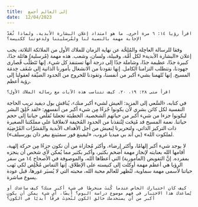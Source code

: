 ```yaml
---
title:  إلى العالم أجمع
date:  12/04/2023
---
```


`اقرأ رؤيا ١٤: ٦ مرة أخرى. ما هو امتداد إعلان البشارة الأبدية، ولماذا تُعَدّ الإجابة مهمة بالنسبة لنا ولمُرسليتنا ولدعوتنا ككنيسة؟`

وفقا للرسالة العاجِلة والمُلِحَّة عن نهاية الزمان للملاك الأول من الملائكة الثلاثة، يجب إعلان «البشارة الأبدية« لكل أمَّة، وقبيلة، ولسان، وشعب. هذه مهمة (مُرسلية) هائلة جدًا، كبيرة جدًا، عظيمة جدًا، وشاملة جدًا إلى درجة أنها تستنفذ كل شيء. إنها تَتَطلَّب قُصارى جهودنا، وتتطلب التزامنا الكامل. إنها تقودنا من الانشغال بأمورنا الذاتية إلى شَغَف خِدمَة المسيح. إنها تُلهمنا بشيء أكبر من أنفسنا، وتقودنا للخروج من الحدود الضيِّقة لعقولنا إلى رؤية أعظم.

`اقرأ متى ٢٨: ١٩، ٢٠. كيف تتناسب هذه الآيات مع رسالة الملاك الأول؟`

في كتابه، ‹السَّعي إلى المزيد: العيش لشيء أكبر منك›، يُناقش بول ديفيد تريب الحاجة النفسية لكل كائن بشري لأن يكونوا جُزءًا مِن شيء أكبر من أنفسهم: «لقد خُلِقَ البشر ليكونوا جزءا من شيء أكبر من حياتهم الشخصية. الخطيئة تجعلنا نُقلِّص حياتنا إلى حجم حياتنا. نعمة المسيح قد مُنِحَت لِتُنقذنا من الحدود المُخيفة لانغلاقنا على مملكتنا الصغيرة ذات التركيز الذاتي، ولتحريرنا لِنعيش من أجل الأهداف الأبدية والمَسَرَّات المُرْضِيَة لملكوت الله» (بي آند بي ميديا غروب، «ليفينغ فور سمثينغ بيغر ذان يورسيلف»).

لا يوجد شيء أكبر إلهامًا، وأكثر إرضاء، وأكثر مُجازاة من أن نكون جزءًا مِن حركة إلهية، أقامها الله بعنايته لإنجاز مهمة أضخم بكثير، وأكبر بكثير مما يُمكن لأي شخص أن ينجزه بمفرده. إنَّ التفويض (المأمورية) التي أعطاها الله، والموصوفة في الأصحاح ١٤ من سفر الرؤيا هي أعظم مهمة أوكلت إلى كنيسته على الإطلاق. إنها التماس مُخْلِص لكي نَهب حياتنا لأسمى مهمة سماوية، لنُظهر للعالم محبة الله، محبته التي لا يُسبَر غورها، قبل عودة يسوع مباشرة.

`كيف كان اختبارك الخاص عندما كُنتَ منخرطا في شيء أكبر منك؟ كيف ساعدك أو يُساعدك هذا الاختبار في فهم موضوع دراسة اليوم؟ أيضًا، أي شيء يمكن أن يكون أكبر من أن يستخدمك خالق الكون لتُحدِثَ فرقًا أبديًا في الكون؟`